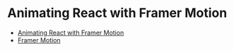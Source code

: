 # Animating React with Framer Motion

- [Animating React with Framer Motion](https://www.leveluptutorials.com/tutorials/animating-react-with-framer-motion)
- [Framer Motion](https://www.framer.com/motion/)
